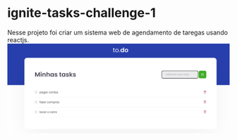 # ignite-tasks-challenge-1
Nesse projeto foi criar um sistema web de agendamento de taregas usando reactjs.
<img src="/public/tasks-todo.png" alt="To.do tasks">
